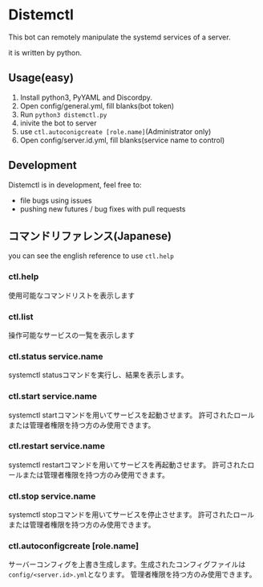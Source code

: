 # Distemctl

This bot can remotely manipulate the systemd services of a server.

it is written by python.

## Usage(easy)

1. Install python3, PyYAML and Discordpy.
2. Open config/general.yml, fill blanks(bot token)
3. Run `python3 distemctl.py`
4. inivite the bot to server
5. use `ctl.autoconigcreate [role.name]`(Administrator only)
6. Open config/server.id.yml, fill blanks(service name to control)

## Development

Distemctl is in development, feel free to:

* file bugs using issues
* pushing new futures / bug fixes with pull requests

## コマンドリファレンス(Japanese)

you can see the english reference to use `ctl.help`

### ctl.help

使用可能なコマンドリストを表示します

### ctl.list

操作可能なサービスの一覧を表示します

### ctl.status service.name

systemctl statusコマンドを実行し、結果を表示します。

### ctl.start service.name

systemctl startコマンドを用いてサービスを起動させます。
許可されたロールまたは管理者権限を持つ方のみ使用できます。

### ctl.restart service.name

systemctl restartコマンドを用いてサービスを再起動させます。
許可されたロールまたは管理者権限を持つ方のみ使用できます。

### ctl.stop service.name

systemctl stopコマンドを用いてサービスを停止させます。
許可されたロールまたは管理者権限を持つ方のみ使用できます。

### ctl.autoconfigcreate [role.name]

サーバーコンフィグを上書き生成します。生成されたコンフィグファイルは`config/<server.id>.yml`となります。
管理者権限を持つ方のみ使用できます。